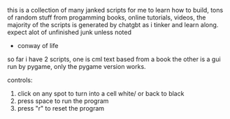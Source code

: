 this is a collection of many janked scripts for me to learn how to build, tons of random stuff from progamming books, online tutorials, videos, the majority of the scripts is generated by chatgbt as i tinker and learn along. expect alot of unfinished junk unless noted

- conway of life

so far i have 2 scripts, one is cml text based from a book the other is a gui run by pygame, only the pygame version works.

controls:

1. click on any spot to turn into a cell white/ or back to black
2. press space to run the program
3. press "r" to reset the program
